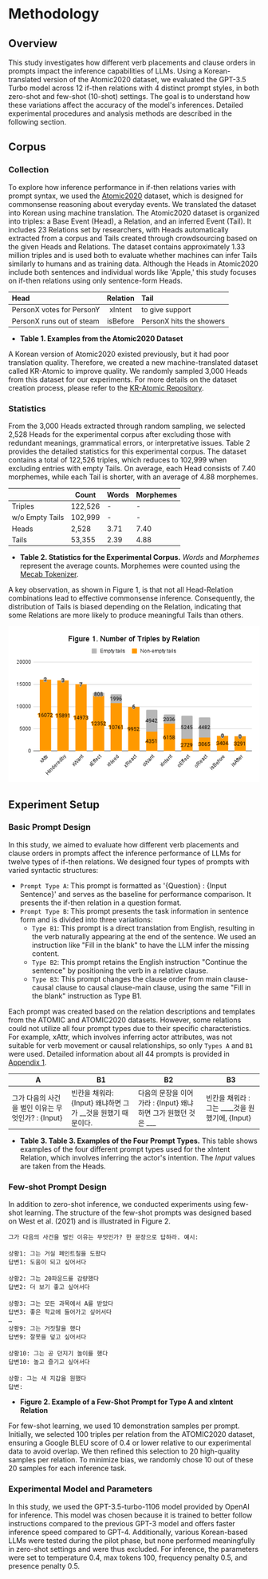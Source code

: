 # Methodology

## Overview
This study investigates how different verb placements and clause orders in prompts impact the inference capabilities of LLMs. Using a Korean-translated version of the Atomic2020 dataset, we evaluated the GPT-3.5 Turbo model across 12 if-then relations with 4 distinct prompt styles, in both zero-shot and few-shot (10-shot) settings. The goal is to understand how these variations affect the accuracy of the model's inferences. Detailed experimental procedures and analysis methods are described in the following section.

## Corpus
### Collection
To explore how inference performance in if-then relations varies with prompt syntax, we used the [Atomic2020](https://github.com/allenai/comet-atomic-2020) dataset, which is designed for commonsense reasoning about everyday events. We translated the dataset into Korean using machine translation. The Atomic2020 dataset is organized into triples: a Base Event (Head), a Relation, and an inferred Event (Tail). It includes 23 Relations set by researchers, with Heads automatically extracted from a corpus and Tails created through crowdsourcing based on the given Heads and Relations. The dataset contains approximately 1.33 million triples and is used both to evaluate whether machines can infer Tails similarly to humans and as training data. Although the Heads in Atomic2020 include both sentences and individual words like 'Apple,' this study focuses on if-then relations using only sentence-form Heads.

|Head|Relation|Tail|
|:---|:---:|:---|
|PersonX votes for PersonY|xIntent|to give support|
|PersonX runs out of steam|isBefore|PersonX hits the showers|
+ **Table 1. Examples from the Atomic2020 Dataset**

A Korean version of Atomic2020 existed previously, but it had poor translation quality. Therefore, we created a new machine-translated dataset called KR-Atomic to improve quality. We randomly sampled 3,000 Heads from this dataset for our experiments. For more details on the dataset creation process, please refer to the [KR-Atomic Repository](https://github.com/koreankiwi99/KR-Atomic).

### Statistics
From the 3,000 Heads extracted through random sampling, we selected 2,528 Heads for the experimental corpus after excluding those with redundant meanings, grammatical errors, or interpretative issues. Table 2 provides the detailed statistics for this experimental corpus. The dataset contains a total of 122,526 triples, which reduces to 102,999 when excluding entries with empty Tails. On average, each Head consists of 7.40 morphemes, while each Tail is shorter, with an average of 4.88 morphemes.

||Count|Words|Morphemes|
|--|-----|-----|---------|
|Triples|122,526|-|-|
|w/o Empty Tails|102,999|-|-|
|Heads|2,528|3.71|7.40|
|Tails|53,355|2.39|4.88|
+ **Table 2. Statistics for the Experimental Corpus.** *Words* and *Morphemes* represent the average counts. Morphemes were counted using the [Mecab Tokenizer](https://github.com/Pusnow/mecab-ko-msvc).

A key observation, as shown in Figure 1, is that not all Head-Relation combinations lead to effective commonsense inference. Consequently, the distribution of Tails is biased depending on the Relation, indicating that some Relations are more likely to produce meaningful Tails than others.

![Figure 01](figure01.png)

## Experiment Setup
### Basic Prompt Design
In this study, we aimed to evaluate how different verb placements and clause orders in prompts affect the inference performance of LLMs for twelve types of if-then relations. We designed four types of prompts with varied syntactic structures:

- `Prompt Type A`: This prompt is formatted as '{Question} : {Input Sentence}' and serves as the baseline for performance comparison. It presents the if-then relation in a question format.
- `Prompt Type B`: This prompt presents the task information in sentence form and is divided into three variations:
  - `Type B1`: This prompt is a direct translation from English, resulting in the verb naturally appearing at the end of the sentence. We used an instruction like "Fill in the blank" to have the LLM infer the missing content.
  - `Type B2`: This prompt retains the English instruction "Continue the sentence" by positioning the verb in a relative clause.
  - `Type B3`: This prompt changes the clause order from main clause-causal clause to causal clause-main clause, using the same "Fill in the blank" instruction as Type B1.

Each prompt was created based on the relation descriptions and templates from the ATOMIC and ATOMIC2020 datasets. However, some relations could not utilize all four prompt types due to their specific characteristics. For example, xAttr, which involves inferring actor attributes, was not suitable for verb movement or causal relationships, so only `Types A` and `B1` were used. Detailed information about all 44 prompts is provided in [Appendix 1](/docs/appendix01.csv).

|A|B1|B2|B3|
|--|-----|-----|---------|
|그가 다음의 사건을 벌인 이유는 무엇인가? : {Input}|빈칸을 채워라: {Input} 왜냐하면 그가 __것을 원했기 때문이다.|다음의 문장을 이어가라 : {Input} 왜냐하면 그가 원했던 것은 ___ |빈칸을 채워라 : 그는 ____것을 원했기에, {Input}|

+ **Table 3. Table 3. Examples of the Four Prompt Types.** This table shows examples of the four different prompt types used for the xIntent Relation, which involves inferring the actor's intention. The *Input* values are taken from the Heads.

### Few-shot Prompt Design
In addition to zero-shot inference, we conducted experiments using few-shot learning. The structure of the few-shot prompts was designed based on West et al. (2021) and is illustrated in Figure 2.
```
그가 다음의 사건을 벌인 이유는 무엇인가? 한 문장으로 답하라. 예시:

상황1: 그는 거실 페인트칠을 도왔다
답변1: 도움이 되고 싶어서다

상황2: 그는 20파운드를 감량했다
답변2: 더 보기 좋고 싶어서다

상황3: 그는 모든 과목에서 A를 받았다
답변3: 좋은 학교에 들어가고 싶어서다
…
상황9: 그는 거짓말을 했다
답변9: 잘못을 덮고 싶어서다

상황10: 그는 공 던지기 놀이를 했다
답변10: 놀고 즐기고 싶어서다

상황: 그는 새 지갑을 원했다
답변:
```
+ **Figure 2. Example of a Few-Shot Prompt for Type A and xIntent Relation**

For few-shot learning, we used 10 demonstration samples per prompt. Initially, we selected 100 triples per relation from the ATOMIC2020 dataset, ensuring a Google BLEU score of 0.4 or lower relative to our experimental data to avoid overlap. We then refined this selection to 20 high-quality samples per relation. To minimize bias, we randomly chose 10 out of these 20 samples for each inference task.

### Experimental Model and Parameters
In this study, we used the GPT-3.5-turbo-1106 model provided by OpenAI for inference. This model was chosen because it is trained to better follow instructions compared to the previous GPT-3 model and offers faster inference speed compared to GPT-4. Additionally, various Korean-based LLMs were tested during the pilot phase, but none performed meaningfully in zero-shot settings and were thus excluded. For inference, the parameters were set to temperature 0.4, max tokens 100, frequency penalty 0.5, and presence penalty 0.5.

